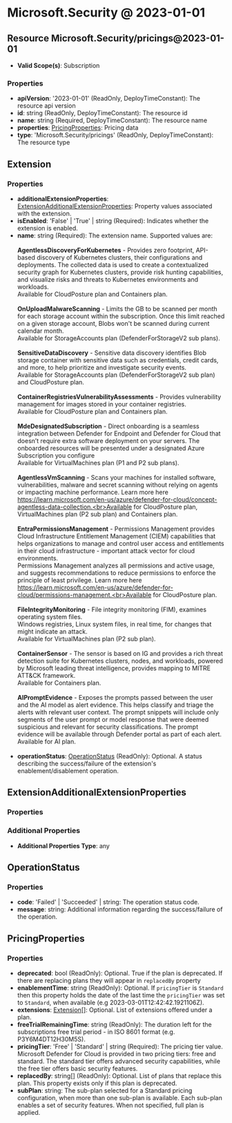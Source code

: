 # Microsoft.Security @ 2023-01-01

## Resource Microsoft.Security/pricings@2023-01-01
* **Valid Scope(s)**: Subscription
### Properties
* **apiVersion**: '2023-01-01' (ReadOnly, DeployTimeConstant): The resource api version
* **id**: string (ReadOnly, DeployTimeConstant): The resource id
* **name**: string (Required, DeployTimeConstant): The resource name
* **properties**: [PricingProperties](#pricingproperties): Pricing data
* **type**: 'Microsoft.Security/pricings' (ReadOnly, DeployTimeConstant): The resource type

## Extension
### Properties
* **additionalExtensionProperties**: [ExtensionAdditionalExtensionProperties](#extensionadditionalextensionproperties): Property values associated with the extension.
* **isEnabled**: 'False' | 'True' | string (Required): Indicates whether the extension is enabled.
* **name**: string (Required): The extension name. Supported values are: <br><br>**AgentlessDiscoveryForKubernetes** - Provides zero footprint, API-based discovery of Kubernetes clusters, their configurations and deployments. The collected data is used to create a contextualized security graph for Kubernetes clusters, provide risk hunting capabilities, and visualize risks and threats to  Kubernetes environments and workloads.<br>Available for CloudPosture plan and Containers plan.<br><br>**OnUploadMalwareScanning** - Limits the GB to be scanned per month for each storage account within the subscription. Once this limit reached on a given storage account, Blobs won't be scanned during current calendar month.<br>Available for StorageAccounts plan (DefenderForStorageV2 sub plans).<br><br>**SensitiveDataDiscovery** - Sensitive data discovery identifies Blob storage container with sensitive data such as credentials, credit cards, and more, to help prioritize and investigate security events.<br>Available for StorageAccounts plan (DefenderForStorageV2 sub plan) and CloudPosture plan.<br><br>**ContainerRegistriesVulnerabilityAssessments** - Provides vulnerability management for images stored in your container registries.<br>Available for CloudPosture plan and Containers plan.<br><br>**MdeDesignatedSubscription** - Direct onboarding is a seamless integration between Defender for Endpoint and Defender for Cloud that doesn’t require extra software deployment on your servers. The onboarded resources will be presented under a designated Azure Subscription you configure<br>Available for VirtualMachines plan (P1 and P2 sub plans).<br><br>**AgentlessVmScanning** - Scans your machines for installed software, vulnerabilities, malware and secret scanning without relying on agents or impacting machine performance. Learn more here https://learn.microsoft.com/en-us/azure/defender-for-cloud/concept-agentless-data-collection.<br>Available for CloudPosture plan, VirtualMachines plan (P2 sub plan) and Containers plan.<br><br>**EntraPermissionsManagement** - Permissions Management provides Cloud Infrastructure Entitlement Management (CIEM) capabilities that helps organizations to manage and control user access and entitlements in their cloud infrastructure - important attack vector for cloud environments.<br>Permissions Management analyzes all permissions and active usage, and suggests recommendations to reduce permissions to enforce the principle of least privilege. Learn more here https://learn.microsoft.com/en-us/azure/defender-for-cloud/permissions-management.<br>Available for CloudPosture plan. <br><br>**FileIntegrityMonitoring** - File integrity monitoring (FIM), examines operating system files.<br>Windows registries, Linux system files, in real time, for changes that might indicate an attack.<br>Available for VirtualMachines plan (P2 sub plan). <br><br>**ContainerSensor** - The sensor is based on IG and provides a rich threat detection suite for Kubernetes clusters, nodes, and workloads, powered by Microsoft leading threat intelligence, provides mapping to MITRE ATT&CK framework.<br>Available for Containers plan. <br><br>**AIPromptEvidence** - Exposes the prompts passed between the user and the AI model as alert evidence. This helps classify and triage the alerts with relevant user context. The prompt snippets will include only segments of the user prompt or model response that were deemed suspicious and relevant for security classifications. The prompt evidence will be available through Defender portal as part of each alert.<br>Available for AI plan. <br><br>
* **operationStatus**: [OperationStatus](#operationstatus) (ReadOnly): Optional. A status describing the success/failure of the extension's enablement/disablement operation.

## ExtensionAdditionalExtensionProperties
### Properties
### Additional Properties
* **Additional Properties Type**: any

## OperationStatus
### Properties
* **code**: 'Failed' | 'Succeeded' | string: The operation status code.
* **message**: string: Additional information regarding the success/failure of the operation.

## PricingProperties
### Properties
* **deprecated**: bool (ReadOnly): Optional. True if the plan is deprecated. If there are replacing plans they will appear in `replacedBy` property
* **enablementTime**: string (ReadOnly): Optional. If `pricingTier` is `Standard` then this property holds the date of the last time the `pricingTier` was set to `Standard`, when available (e.g 2023-03-01T12:42:42.1921106Z).
* **extensions**: [Extension](#extension)[]: Optional. List of extensions offered under a plan.
* **freeTrialRemainingTime**: string (ReadOnly): The duration left for the subscriptions free trial period - in ISO 8601 format (e.g. P3Y6M4DT12H30M5S).
* **pricingTier**: 'Free' | 'Standard' | string (Required): The pricing tier value. Microsoft Defender for Cloud is provided in two pricing tiers: free and standard. The standard tier offers advanced security capabilities, while the free tier offers basic security features.
* **replacedBy**: string[] (ReadOnly): Optional. List of plans that replace this plan. This property exists only if this plan is deprecated.
* **subPlan**: string: The sub-plan selected for a Standard pricing configuration, when more than one sub-plan is available. Each sub-plan enables a set of security features. When not specified, full plan is applied.

